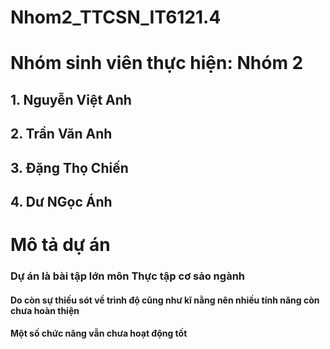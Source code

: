# Nhom2_TTCSN_IT6121.4

# Nhóm sinh viên thực hiện: Nhóm 2

## 1. Nguyễn Việt Anh

## 2. Trần Văn Anh

## 3. Đặng Thọ Chiến

## 4. Dư NGọc Ánh

# Mô tả dự án

### Dự án là bài tập lớn môn Thực tập cơ sảo ngành

#### Do còn sự thiếu sót về trình độ cũng như kĩ nằng nên nhiều tính năng còn chưa hoàn thiện

#### Một số chức năng vẫn chưa hoạt động tốt
